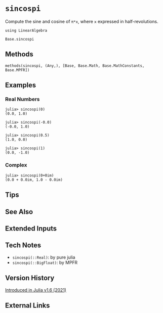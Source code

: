 # `sincospi`

Compute the sine and cosine of `π*x`, where `x` expressed in half-revolutions.

```@setup repl_only
using LinearAlgebra
```
```@docs
Base.sincospi
```


## Methods

```@repl
methods(sincospi, (Any,), [Base, Base.Math, Base.MathConstants, Base.MPFR])
```


## Examples

### Real Numbers
```jldoctest
julia> sincospi(0)
(0.0, 1.0)

julia> sincospi(-0.0)
(-0.0, 1.0)

julia> sincospi(0.5)
(1.0, 0.0)

julia> sincospi(1)
(0.0, -1.0)
```

### Complex
```jldoctest
julia> sincospi(0+0im)
(0.0 + 0.0im, 1.0 - 0.0im)
```

## Tips


## See Also


## Extended Inputs


## Tech Notes

- `sincospi(::Real)`: by pure julia
- `sincospi(::BigFloat)`: by MPFR


## Version History

[Introduced in Julia v1.6 (2021)](https://github.com/JuliaLang/julia/blob/v1.6.0/NEWS.md?plain=1#L96)


## External Links
